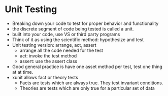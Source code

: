 # Unit Testing
- Breaking down your code to test for proper behavior and functionality
- the discrete segment of code being tested is called a unit.
- built into your code, use VS or third party programs
- Think of it as using the scientific method:  hypothesize and test
- Unit testing version: arrange, act, assert
  - arrange all the code needed for the test
  - act: invoke the test method
  - assert: use the assert class
- Good general practice is have one asset method per test, test one thing at at time.
- xunit allows fact or theory tests
  - Facts are tests which are always true. They test invariant conditions.
  - Theories are tests which are only true for a particular set of data 
